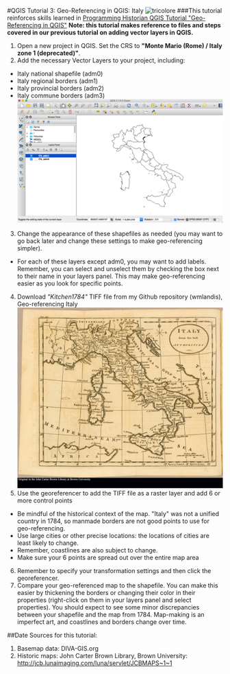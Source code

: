 #QGIS Tutorial 3: Geo-Referencing in QGIS: Italy
![tricolore](https://upload.wikimedia.org/wikipedia/commons/e/ee/Flag_of_the_Repubblica_Cispadana.svg)
###This tutorial reinforces skills learned in [Programming Historian QGIS Tutorial "Geo-Referencing in QGIS"](http://programminghistorian.org/lessons/georeferencing-qgis)
**Note: this tutorial makes reference to files and steps covered in our previous tutorial on adding vector layers in QGIS.**

1. Open a new project in QGIS. Set the CRS to **"Monte Mario (Rome) / Italy zone 1 (deprecated)"**.
2. Add the necessary Vector Layers to your project, including:
  * Italy national shapefile (adm0)
  * Italy regional borders (adm1)
  * Italy provincial borders (adm2)
  * Italy commune borders (adm3)
  ![screenshot](https://github.com/wmlandis/Georeferencing-Italy/blob/master/Screen%20Shot%201.png)
3. Change the appearance of these shapefiles as needed (you may want to go back later and change these settings to make geo-referencing simpler).
  * For each of these layers except adm0, you may want to add labels. Remember, you can select and unselect them by checking the box next to their name in your layers panel. This may make geo-referencing easier as you look for specific points.
4. Download *"Kitchen1784"* TIFF file from my Github repository (wmlandis), Geo-referencing Italy
 ![kitchen1784](https://github.com/wmlandis/Georeferencing-Italy/blob/master/Kitchen1784.jpg)
5. Use the georeferencer to add the TIFF file as a raster layer and add 6 or more control points
  * Be mindful of the historical context of the map. "Italy" was not a unified country in 1784, so manmade borders are not good points to use for geo-referencing.
  * Use large cities or other precise locations: the locations of cities are least likely to change.
  * Remember, coastlines are also subject to change.
  * Make sure your 6 points are spread out over the entire map area
6. Remember to specify your transformation settings and then click the georeferencer.
7. Compare your geo-referenced map to the shapefile. You can make this easier by thickening the borders or changing their color in their properties (right-click on them in your layers panel and select properties). You should expect to see some minor discrepancies between your shapefile and the map from 1784. Map-making is an imperfect art, and coastlines and borders change over time.

##Date Sources for this tutorial:
1. Basemap data: DIVA-GIS.org
2. Historic maps: John Carter Brown Library, Brown University: http://jcb.lunaimaging.com/luna/servlet/JCBMAPS~1~1
